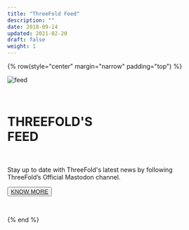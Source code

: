 ```yaml
---
title: "ThreeFold Feed"
description: ""
date: 2018-09-14
updated: 2021-02-20
draft: false
weight: 1
---
```


<!-- section 1 HEADER -->

{% row(style="center" margin="narrow" padding="top") %}

![feed](IMG/tffeed.png)

<br>

# THREEFOLD'S <br> FEED

<br>

Stay up to date with ThreeFold's latest news by following<br>
ThreeFold’s Official Mastodon channel.

<button>[KNOW MORE](/)</button>

<br>

{% end %}